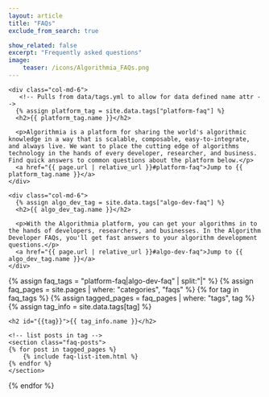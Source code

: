 ```yaml
---
layout: article
title: "FAQs"
exclude_from_search: true

show_related: false
excerpt: "Frequently asked questions"
image:
    teaser: /icons/Algorithmia_FAQs.png
---
```


<div id="faqs-index">
  <section class="row">

    <div class="col-md-6">
       <!-- Pulls from data/tags.yml to allow for data defined name attr -->
      {% assign platform_tag = site.data.tags["platform-faq"] %}
      <h2>{{ platform_tag.name }}</h2>

      <p>Algorithmia is a platform for sharing the world's algorithmic knowledge in a way that is scalable, composable, easy-to-integrate, and always live. We want to place the cutting edge of algorithms technology in the hands of every developer, researcher, and business. Find quick answers to common questions about the platform below.</p>
      <a href="{{ page.url | relative_url }}#platform-faq">Jump to {{ platform_tag.name }}</a>
    </div>

    <div class="col-md-6">
      {% assign algo_dev_tag = site.data.tags["algo-dev-faq"] %}
      <h2>{{ algo_dev_tag.name }}</h2>

      <p>With the Algorithmia platform, you can get your algorithms in to the hands of developers, researchers, and businesses. In the Algorithm Developer FAQs, you'll get fast answers to your algorithm development questions.</p>
      <a href="{{ page.url | relative_url }}#algo-dev-faq">Jump to {{ algo_dev_tag.name }}</a>
    </div>
  </section>

<section class="row">
  <div class="col-md-12">

{% assign faq_tags = "platform-faq|algo-dev-faq" | split:"|" %}
{% assign faq_pages = site.pages | where: "categories", "faqs" %}
{% for tag in faq_tags %}
  {% assign tagged_pages = faq_pages | where: "tags", tag %}
  {% assign tag_info = site.data.tags[tag] %}

	<h2 id="{{tag}}">{{ tag_info.name }}</h2>

	<!-- list posts in tag -->
	<section class="faq-posts">
	{% for post in tagged_pages %}
		{% include faq-list-item.html %}
	{% endfor %}
	</section>

{% endfor %}
</div>
</section>
</div>
